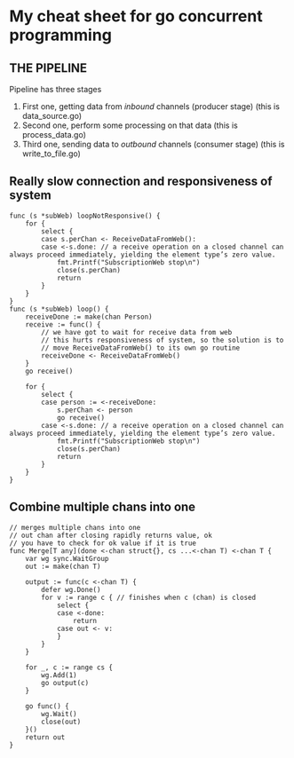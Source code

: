 # My cheat sheet for go concurrent programming 

## THE PIPELINE 
Pipeline has three stages
1. First one, getting data from *inbound* channels (producer stage) (this is data_source.go)
2. Second one, perform some processing on that data (this is process_data.go)
3. Third one, sending data to *outbound* channels (consumer stage) (this is write_to_file.go)

##  Really slow connection and responsiveness of system 

```
func (s *subWeb) loopNotResponsive() {
	for {
		select {
		case s.perChan <- ReceiveDataFromWeb():
		case <-s.done: // a receive operation on a closed channel can always proceed immediately, yielding the element type’s zero value.
			fmt.Printf("SubscriptionWeb stop\n")
			close(s.perChan)
			return
		}
	}
}
func (s *subWeb) loop() {
	receiveDone := make(chan Person)
	receive := func() {
		// we have got to wait for receive data from web
		// this hurts responsiveness of system, so the solution is to
		// move ReceiveDataFromWeb() to its own go routine
		receiveDone <- ReceiveDataFromWeb()
	}
	go receive()

	for {
		select {
		case person := <-receiveDone:
			s.perChan <- person
			go receive()
		case <-s.done: // a receive operation on a closed channel can always proceed immediately, yielding the element type’s zero value.
			fmt.Printf("SubscriptionWeb stop\n")
			close(s.perChan)
			return
		}
	}
}

```

## Combine multiple chans into one 

```
// merges multiple chans into one
// out chan after closing rapidly returns value, ok
// you have to check for ok value if it is true
func Merge[T any](done <-chan struct{}, cs ...<-chan T) <-chan T {
	var wg sync.WaitGroup
	out := make(chan T)

	output := func(c <-chan T) {
		defer wg.Done()
		for v := range c { // finishes when c (chan) is closed
			select {
			case <-done:
				return
			case out <- v:
			}
		}
	}

	for _, c := range cs {
		wg.Add(1)
		go output(c)
	}

	go func() {
		wg.Wait()
		close(out)
	}()
	return out
}
```

